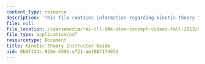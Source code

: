 ```yaml
---
content_type: resource
description: 'This file contains information regarding kinetic theory instructor guide. '
file: null
file_location: /coursemedia/res-tll-004-stem-concept-videos-fall-2013/0b0f333c939e6903e721ae7087174952_MITRES_TLL-004F13_KinGuide.pdf
file_type: application/pdf
resourcetype: Document
title: Kinetic Theory Instructor Guide
uid: 0b0f333c-939e-6903-e721-ae7087174952
---
```

